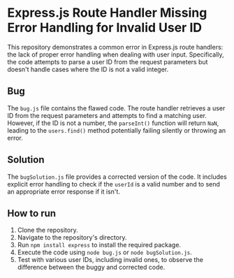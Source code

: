 # Express.js Route Handler Missing Error Handling for Invalid User ID

This repository demonstrates a common error in Express.js route handlers: the lack of proper error handling when dealing with user input.  Specifically, the code attempts to parse a user ID from the request parameters but doesn't handle cases where the ID is not a valid integer.

## Bug

The `bug.js` file contains the flawed code.  The route handler retrieves a user ID from the request parameters and attempts to find a matching user.  However, if the ID is not a number, the `parseInt()` function will return `NaN`, leading to the `users.find()` method potentially failing silently or throwing an error. 

## Solution

The `bugSolution.js` file provides a corrected version of the code. It includes explicit error handling to check if the `userId` is a valid number and to send an appropriate error response if it isn't.

## How to run

1. Clone the repository.
2. Navigate to the repository's directory.
3. Run `npm install express` to install the required package.
4. Execute the code using `node bug.js` or `node bugSolution.js`.
5. Test with various user IDs, including invalid ones, to observe the difference between the buggy and corrected code.
